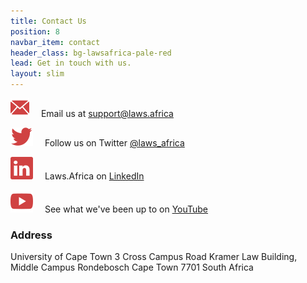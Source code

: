 ```yaml
---
title: Contact Us
position: 8
navbar_item: contact
header_class: bg-lawsafrica-pale-red
lead: Get in touch with us.
layout: slim
---
```


<img src="/img/social/email.svg" style="margin-right:15px"> Email us at [support@laws.africa](mailto:support@laws.africa)

<img src="/img/social/twitter.svg" style="margin-right:15px"> Follow us on Twitter [@laws_africa](http://twitter.com/@laws_africa)

<img src="/img/social/linkedin.svg" style="margin-right:15px"> Laws.Africa on [LinkedIn](https://www.linkedin.com/company/laws-africa/)

<img src="/img/social/youtube.svg" style="margin-right:15px"> See what we've been up to on [YouTube](https://www.youtube.com/channel/UCUFRw2pyZUq9ekMThYQ4kCQ)

### Address

University of Cape Town
3 Cross Campus Road
Kramer Law Building, Middle Campus
Rondebosch
Cape Town
7701
South Africa
